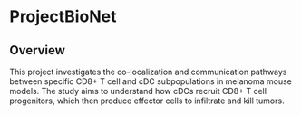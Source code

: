 # ProjectBioNet

## Overview
This project investigates the co-localization and communication pathways between specific CD8+ T cell and cDC subpopulations in melanoma mouse models. The study aims to understand how cDCs recruit CD8+ T cell progenitors, which then produce effector cells to infiltrate and kill tumors.
